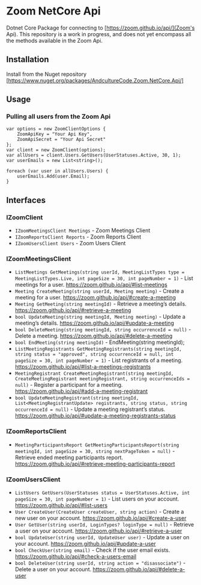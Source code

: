 # Zoom NetCore Api

Dotnet Core Package for connecting to [https://zoom.github.io/api/](Zoom's Api). This repository is a work in progress, and does not yet encompass all the methods available in the Zoom Api.

## Installation

Install from the Nuget repository [https://www.nuget.org/packages/AndcultureCode.Zoom.NetCore.Api/]

## Usage

### Pulling all users from the Zoom Api

```
var options = new ZoomClientOptions {
    ZoomApiKey = "Your Api Key",
    ZoomApiSecret = "Your Api Secret"
};
var client = new ZoomClient(options);
var allUsers = client.Users.GetUsers(UserStatuses.Active, 30, 1);
var userEmails = new List<string>();

foreach (var user in allUsers.Users) {
    userEmails.Add(user.Email);
}
```

## Interfaces

### IZoomClient

* `IZoomMeetingsClient Meetings` - Zoom Meetings Client
* `IZoomReportsClient Reports` - Zoom Reports Client
* `IZoomUsersClient Users` - Zoom Users Client

### IZoomMeetingsClient

* `ListMeetings GetMeetings(string userId, MeetingListTypes type = MeetingListTypes.Live, int pageSize = 30, int pageNumber = 1)` - List meetings for a user. https://zoom.github.io/api/#list-meetings
* `Meeting CreateMeeting(string userId, Meeting meeting)` - Create a meeting for a user. https://zoom.github.io/api/#create-a-meeting
* `Meeting GetMeeting(string meetingId)` - Retrieve a meeting’s details. https://zoom.github.io/api/#retrieve-a-meeting
* `bool UpdateMeeting(string meetingId, Meeting meeting)` - Update a meeting’s details. https://zoom.github.io/api/#update-a-meeting
* `bool DeleteMeeting(string meetingId, string occurrenceId = null)` - Delete a meeting. https://zoom.github.io/api/#delete-a-meeting
* `bool EndMeeting(string meetingId)` - EndMeeting(string meetingId);
* `ListMeetingRegistrants GetMeetingRegistrants(string meetingId, string status = "approved", string occurrenceId = null, int pageSize = 30, int pageNumber = 1)` - List registrants of a meeting. https://zoom.github.io/api/#list-a-meetings-registrants
* `MeetingRegistrant CreateMeetingRegistrant(string meetingId, CreateMeetingRegistrant meetingRegistrant, string occurrenceIds = null)` - Register a participant for a meeting. https://zoom.github.io/api/#add-a-meeting-registrant
* `bool UpdateMeetingRegistrant(string meetingId, List<MeetingRegistrantUpdate> registrants, string status, string occurrenceId = null)` - Update a meeting registrant’s status. https://zoom.github.io/api/#update-a-meeting-registrants-status

### IZoomReportsClient

* `MeetingParticipantsReport GetMeetingParticipantsReport(string meetingId, int pageSize = 30, string nextPageToken = null)` - Retrieve ended meeting participants report. https://zoom.github.io/api/#retrieve-meeting-participants-report

### IZoomUsersClient

* `ListUsers GetUsers(UserStatuses status = UserStatuses.Active, int pageSize = 30, int pageNumber = 1)` - List users on your account. https://zoom.github.io/api/#list-users
* `User CreateUser(CreateUser createUser, string action)` - Create a new user on your account. https://zoom.github.io/api/#create-a-user
* `User GetUser(string userId, LoginTypes? loginType = null)` - Retrieve a user on your account. https://zoom.github.io/api/#retrieve-a-user
* `bool UpdateUser(string userId, UpdateUser user)` - Update a user on your account. https://zoom.github.io/api/#update-a-user
* `bool CheckUser(string email)` - Check if the user email exists. https://zoom.github.io/api/#check-a-users-email
* `bool DeleteUser(string userId, string action = "disassociate")` - Delete a user on your account. https://zoom.github.io/api/#delete-a-user